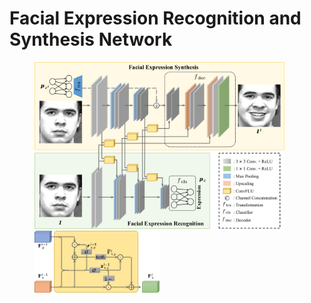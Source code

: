 # Facial Expression Recognition and Synthesis Network
<figure class="third">
<img src="https://github.com/cikrhazo/FERSNet/blob/main/media/framework1.png" width="400"><img src="https://github.com/cikrhazo/FERSNet/blob/main/media/convflu.png" width="200"/> 
</figure>
